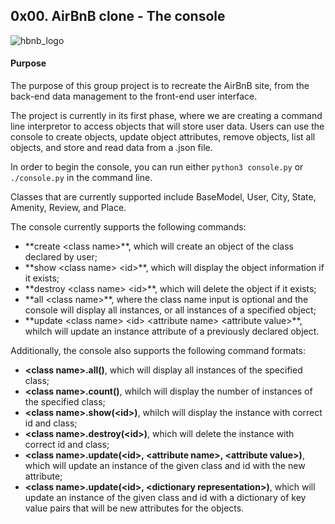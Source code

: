 ## 0x00. AirBnB clone - The console
![hbnb_logo](https://github.com/EndrisMoh/AirBnB_clone/tree/master/image/hbnb_logo.png)
#### Purpose
The purpose of this group project is to recreate the AirBnB site, from the back-end data management to the front-end user interface.

The project is currently in its first phase, where we are creating a command line interpretor to access objects that will store user data. Users can use the console to create objects, update object attributes, remove objects, list all objects, and store and read data from a .json file.

In order to begin the console, you can run either `python3 console.py` or `./console.py` in the command line.

Classes that are currently supported include BaseModel, User, City, State, Amenity, Review, and Place.

The console currently supports the following commands:

+ **create \<class name>\**, which will create an object of the class declared by user;
+ **show \<class name> \<id>\**, which will display the object information if it exists;
+ **destroy \<class name> \<id>\**, which will delete the object if it exists;
+ **all \<class name>\**, where the class name input is optional and the console will display all instances, or all instances of a specified object;
+ **update \<class name> \<id> \<attribute name> \<attribute value>\**, whilch will update an instance attribute of a previously declared object.


Additionally, the console also supports the following command formats:

+ **\<class name>\.all()**, which will display all instances of the specified class;
+ **\<class name>\.count()**, whilch will display the number of instances of the specified class;
+ **\<class name>\.show(\<id>\)**, whilch will display the instance with correct id and class;
+ **\<class name>\.destroy(\<id>\)**, which will delete the instance with correct id and class;
+ **\<class name>\.update(\<id>\, \<attribute name>\, \<attribute value>\)**, which will update an instance of the given class and id with the new attribute;
+ **\<class name>\.update(\<id>\, \<dictionary representation>\)**, which will update an instance of the given class and id with a dictionary of key value pairs that will be new attributes for the objects.

